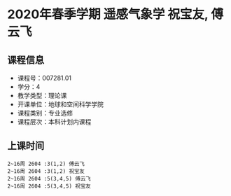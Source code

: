 # 2020年春季学期 遥感气象学 祝宝友, 傅云飞






## 课程信息

- 课程号：007281.01
- 学分：4
- 教学类型：理论课
- 开课单位：地球和空间科学学院
- 课程类别：专业选修
- 课程层次：本科计划内课程

## 上课时间

```
2~16周 2604 :3(1,2) 傅云飞
2~16周 2604 :3(1,2) 祝宝友
2~16周 2604 :5(3,4,5) 傅云飞
2~16周 2604 :5(3,4,5) 祝宝友
```

